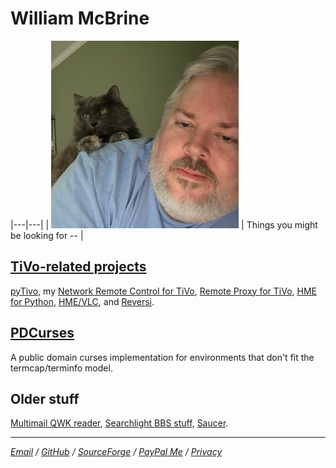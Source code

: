 William McBrine
===============

|---|---|
| ![pic] | Things you might be looking for -- |


[TiVo-related projects]
-----------------------

[pyTivo], my [Network Remote Control for TiVo], [Remote Proxy for TiVo],
[HME for Python], [HME/VLC], and [Reversi].


[PDCurses]
----------

A public domain curses implementation for environments that don't fit
the termcap/terminfo model.


Older stuff
-----------

[Multimail QWK reader], [Searchlight BBS stuff], [Saucer].


---

*[Email] / [GitHub] / [SourceForge] / [PayPal Me] / [Privacy]*

[pic]: images/meandmisty2.jpg
[TiVo-related projects]: tivo/
[PDCurses]: https://pdcurses.org/
[pyTivo]: tivo/index.html#pytivo
[Network Remote Control for TiVo]: tivo/index.html#remote
[Remote Proxy for TiVo]: tivo/index.html#rproxy
[HME for Python]: tivo/index.html#hme
[HME/VLC]: tivo/index.html#hmevlc
[Reversi]: tivo/index.html#reversi
[Multimail QWK reader]: mmail/
[Searchlight BBS stuff]: sl/
[Saucer]: saucer/
[Email]: mailto:wmcbrine@gmail.com
[GitHub]: https://github.com/wmcbrine/
[SourceForge]: https://sourceforge.net/u/wmcbrine/
[PayPal Me]: https://paypal.me/wmcbrine
[Privacy]: privacy.md
